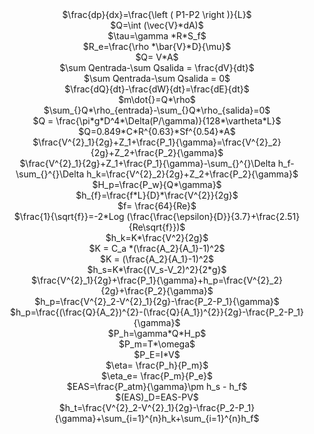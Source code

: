<div align="center"> 
$\frac{dp}{dx}=\frac{\left ( P1-P2 \right )}{L}$ 
</div>

<div align="center"> 
$Q=\int (\vec{V}*dA)$
</div>

<div align="center"> 
$\tau=\gamma *R*S_f$
</div>

<div align="center"> 
$R_e=\frac{\rho *\bar{V}*D}{\mu}$
</div>

<div align="center"> 
$Q= V*A$
</div>

<div align="center"> 
$\sum Qentrada-\sum Qsalida = \frac{dV}{dt}$
</div>

<div align="center"> 
$\sum Qentrada-\sum Qsalida = 0$
</div>

<div align="center"> 
$\frac{dQ}{dt}-\frac{dW}{dt}=\frac{dE}{dt}$

</div>

<div align="center"> 
$m\dot{}=Q*\rho$
</div>

<div align="center"> 
$\sum_{}Q*\rho_{entrada}-\sum_{}Q*\rho_{salida}=0$
</div>

<div align="center"> 
$Q = \frac{\pi*g*D^4*\Delta(P/\gamma)}{128*\vartheta*L}$
</div>

<div align="center"> 
$Q=0.849*C*R^{0.63}*Sf^{0.54}*A$
</div>

<div align="center"> 
$\frac{V^{2}_1}{2g}+Z_1+\frac{P_1}{\gamma}=\frac{V^{2}_2}{2g}+Z_2+\frac{P_2}{\gamma}$
</div>

<div align="center"> 
$\frac{V^{2}_1}{2g}+Z_1+\frac{P_1}{\gamma}-\sum_{}^{}\Delta h_f-\sum_{}^{}\Delta h_k=\frac{V^{2}_2}{2g}+Z_2+\frac{P_2}{\gamma}$
</div>

<div align="center"> 
$H_p=\frac{P_w}{Q*\gamma}$
</div>

<div align="center"> 
$h_{f}=\frac{f*L}{D}*\frac{V^{2}}{2g}$
</div>

<div align="center"> 
$f= \frac{64}{Re}$
</div>

<div align="center"> 
$\frac{1}{\sqrt{f}}=-2*Log (\frac{\frac{\epsilon}{D}}{3.7}+\frac{2.51}{Re\sqrt{f}})$
</div>

<div align="center"> 
$h_k=K*\frac{V^2}{2g}$
</div> 

<div align="center"> 
$K = C_a *(\frac{A_2}{A_1}-1)^2$
</div>

<div align="center"> 
$K = (\frac{A_2}{A_1}-1)^2$
</div>

<div align="center"> 
$h_s=K*\frac{(V_s-V_2)^2}{2*g}$
</div>

<div align="center"> 
$\frac{V^{2}_1}{2g}+\frac{P_1}{\gamma}+h_p=\frac{V^{2}_2}{2g}+\frac{P_2}{\gamma}$
</div>

<div align="center"> 
$h_p=\frac{V^{2}_2-V^{2}_1}{2g}-\frac{P_2-P_1}{\gamma}$
</div>

<div align="center"> 
$h_p=\frac{(\frac{Q}{A_2})^{2}-(\frac{Q}{A_1})^{2}}{2g}-\frac{P_2-P_1}{\gamma}$
</div>

<div align="center"> 
$P_h=\gamma*Q*H_p$
</div>

<div align="center"> 
$P_m=T*\omega$
</div>

<div align="center"> 
$P_E=I*V$
</div>

<div align="center">
$\eta= \frac{P_h}{P_m}$
</div>

<div align="center">
$\eta_e= \frac{P_m}{P_e}$
</div>

<div align="center">
$EAS=\frac{P_atm}{\gamma}\pm h_s - h_f$
</div>

<div align="center">
$(EAS)_D=EAS-PV$
</div>

<div align="center"> 
$h_t=\frac{V^{2}_2-V^{2}_1}{2g}-\frac{P_2-P_1}{\gamma}+\sum_{i=1}^{n}h_k+\sum_{i=1}^{n}h_f$
</div>